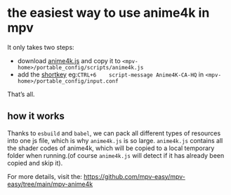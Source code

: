 # the easiest way to use anime4k in mpv

It only takes two steps:
- download [anime4k.js](https://github.com/mpv-easy/mpv-easy/releases) and copy it to `<mpv-home>/portable_config/scripts/anime4k.js`
- add the [shortkey](https://github.com/mpv-easy/mpv-easy/tree/main/mpv-anime4k#shortkey) eg:`CTRL+6    script-message Anime4K-CA-HQ` in `<mpv-home>/portable_config/input.conf`

That’s all.

## how it works

Thanks to `esbuild` and `babel`, we can pack all different types of resources into one js file, which is why `anime4k.js` is so large. `anime4k.js` contains all the shader codes of anime4k, which will be copied to a local temporary folder when running.(of course `anime4k.js` will detect if it has already been copied and skip it).


For more details, visit the: https://github.com/mpv-easy/mpv-easy/tree/main/mpv-anime4k